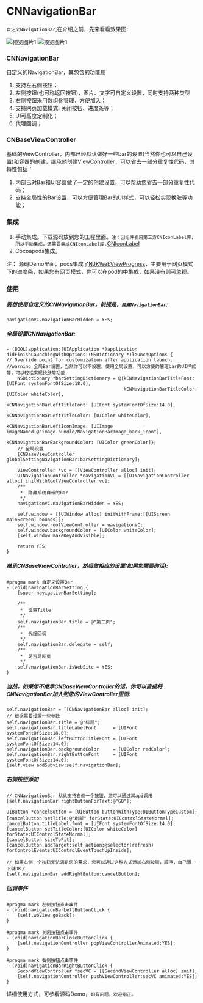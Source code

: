 # CNNavigationBar
`自定义NavigationBar`,在介绍之前，先来看看效果图:

![预览图片1](1.png)	![预览图片1](2.png)

### CNNavigationBar
自定义的NavigationBar，其包含的功能用 
 
1. 支持左右侧按钮；
2. 左侧按钮(也可称返回按钮)，图片、文字可自定义设置，同时支持两种类型
3. 右侧按钮采用数组化管理，方便加入；
4. 支持网页加载模式: 关闭按钮、进度条等；
5. UI可高度定制化；
6. 代理回调；

### CNBaseViewController
基础的ViewController，内部已经默认做好一些bar的设置(当然你也可以自己设置)和容器的创建，继承他创建ViewController，可以省去一部分重复性代码，其特性包括：

1. 内部已对Bar和UI容器做了一定的创建设置，可以帮助您省去一部分重复性代码；
2. 支持全局性的Bar设置，可以方便管理Bar的UI样式，可以轻松实现换肤等功能；

### 集成
1. 手动集成。下载源码放到您的工程里面。`注：因组件引用第三方CNIconLabel库，所以手动集成，还需要集成CNIconLabel库.`[CNIconLabel](https://github.com/congni/CNIconLabel-OC)
2. Cocoapods集成。

注： 源码Demo里面，pods集成了[NJKWebViewProgress](https://github.com/ninjinkun/NJKWebViewProgress)，主要用于网页模式下的进度条，如果您有网页模式，你可以在pod的中集成，如果没有则可忽视。

### 使用
##### 要想使用自定义的CNNavigationBar，前提是，`隐藏NavigationBar`:

	navigationVC.navigationBarHidden = YES;

##### 全局设置CNNavigationBar:

	- (BOOL)application:(UIApplication *)application didFinishLaunchingWithOptions:(NSDictionary *)launchOptions {
    // Override point for customization after application launch.
	//warning 全局Bar设置，当然你可以不设置，使用全局设置，可以方便的管理bar的UI样式等，可以轻松实现换肤等功能
	    NSDictionary *barSettingDictionary = @{kCNNavigationBarTitleFont: [UIFont systemFontOfSize:18.0],
	                                           kCNNavigationBarTitleColor: [UIColor whiteColor],
	                                           kCNNavigationBarLeftTitleFont: [UIFont systemFontOfSize:14.0],
	                                           kCNNavigationBarLeftTitleColor: [UIColor whiteColor],
	                                           kCNNavigationBarLeftIconImage: [UIImage imageNamed:@"image.bundle/NavigationBarImage_back_icon"],
	                                           kCNNavigationBarBackgroundColor: [UIColor greenColor]};
	    // 全局设置
	    [CNBaseViewController globalSettingNavigationBar:barSettingDictionary];
	    
	    ViewController *vc = [[ViewController alloc] init];
	    UINavigationController *navigationVC = [[UINavigationController alloc] initWithRootViewController:vc];
	    /**
	     *  隐藏系统自带的Bar
	     */
	    navigationVC.navigationBarHidden = YES;
	    
	    self.window = [[UIWindow alloc] initWithFrame:[[UIScreen mainScreen] bounds]];
	    self.window.rootViewController = navigationVC;
	    self.window.backgroundColor = [UIColor whiteColor];
	    [self.window makeKeyAndVisible];
	    
	    return YES;
	}


##### 继承CNBaseViewController，然后做相应的设置(如果您需要的话):

	#pragma mark 自定义设置Bar
	- (void)navigationBarSetting {
	    [super navigationBarSetting];
	    
	    /**
	     *  设置Title
	     */
	    self.navigationBar.title = @"第二页";
	    /**
	     *  代理回调
	     */
	    self.navigationBar.delegate = self;
	    /**
	     *  是否是网页
	     */
	    self.navigationBar.isWebSite = YES;
	}

##### 当然，如果您不继承CNBaseViewController的话，你可以直接将CNNavigationBar加入到您的ViewController里面:

	self.navigationBar = [[CNNavigationBar alloc] init];
	// 根据需要设置一些参数
	self.navigationBar.title = @"标题";
    self.navigationBar.titleLabelFont      = [UIFont systemFontOfSize:18.0];
    self.navigationBar.leftButtonTitleFont = [UIFont systemFontOfSize:14.0];
    self.navigationBar.backgroundColor     = [UIColor redColor];
    self.navigationBar.rightButtonFont     = [UIFont systemFontOfSize:14.0];
	[self.view addSubview:self.navigationBar];
	
	
##### 右侧按钮添加

    // CNNavigationBar 默认支持右侧一个按钮，您可以通过其api调用
    [self.navigationBar rightButtonForText:@"GO"];
    
    UIButton *cancelButton = [UIButton buttonWithType:UIButtonTypeCustom];
    [cancelButton setTitle:@"刷新" forState:UIControlStateNormal];
    cancelButton.titleLabel.font = [UIFont systemFontOfSize:14.0];
    [cancelButton setTitleColor:[UIColor whiteColor] forState:UIControlStateNormal];
    [cancelButton sizeToFit];
    [cancelButton addTarget:self action:@selector(refresh) forControlEvents:UIControlEventTouchUpInside];
    
    // 如果右侧一个按钮无法满足您的需求，您可以通过这种方式添加右侧按钮，顺序，自己调一下就OK了
    [self.navigationBar addRightButton:cancelButton];

##### 回调事件

	#pragma mark 左侧按钮点击事件
	- (void)navigationBarLeftButtonClick {
	    [self.wbView goBack];
	}
	
	#pragma mark 关闭按钮点击事件
	- (void)navigationBarCloseButtonClick {
	    [self.navigationController popViewControllerAnimated:YES];
	}
	
	#pragma mark 右侧按钮点击事件
	- (void)navigationBarRightButtonClick {
	    SecondViewController *secVC = [[SecondViewController alloc] init];
	    [self.navigationController pushViewController:secVC animated:YES];
	}
	
 详细使用方式，可参看源码Demo，`如有问题，欢迎指正。`